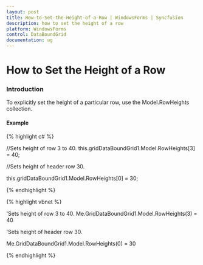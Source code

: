 ```yaml
---
layout: post
title: How-to-Set-the-Height-of-a-Row | WindowsForms | Syncfusion
description: how to set the height of a row
platform: WindowsForms
control: DataBoundGrid
documentation: ug
---
```


# How to Set the Height of a Row

### Introduction

To explicitly set the height of a particular row, use the Model.RowHeights collection.

#### Example

{% highlight c# %}



//Sets height of row 3 to 40.
this.gridDataBoundGrid1.Model.RowHeights[3] = 40; 



//Sets height of header row 30.

this.gridDataBoundGrid1.Model.RowHeights[0] = 30; 


{% endhighlight %}

{% highlight vbnet %}



'Sets height of row 3 to 40.
Me.GridDataBoundGrid1.Model.RowHeights(3) = 40 



'Sets height of header row 30.

Me.GridDataBoundGrid1.Model.RowHeights(0) = 30 



{% endhighlight %}
